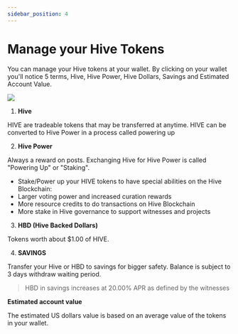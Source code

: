 ```yaml
---
sidebar_position: 4
---
```


# Manage your Hive Tokens

You can manage your Hive tokens at your wallet. By clicking on your wallet you'll notice 5 terms, Hive, Hive Power, Hive Dollars, Savings and Estimated Account Value.

![](https://hackmd.io/_uploads/SkBqw0Pj3.png)

1. **Hive**

HIVE are tradeable tokens that may be transferred at anytime. HIVE can be converted to Hive Power in a process called powering up

2. **Hive Power**

Always a reward on posts. Exchanging Hive for Hive Power is called "Powering Up" or "Staking".

 - Stake/Power up your HIVE tokens to have special abilities on the Hive Blockchain:
 - Larger voting power and increased curation rewards
 - More resource credits to do transactions on Hive Blockchain
 - More stake in Hive governance to support witnesses and projects

3. **HBD (Hive Backed Dollars)**

Tokens worth about $1.00 of HIVE.

4. **SAVINGS**

Transfer your Hive or HBD to savings for bigger safety. Balance is subject to 3 days withdraw waiting period.

> HBD in savings increases at 20.00% APR as defined by the witnesses

**Estimated account value**

The estimated US dollars value is based on an average value of the tokens in your wallet.
